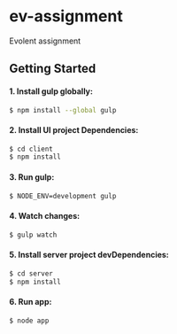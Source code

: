 # ev-assignment
Evolent assignment

## Getting Started

#### 1. Install gulp globally:

```sh
$ npm install --global gulp
```

#### 2. Install UI project Dependencies:

```sh
$ cd client
$ npm install
```

#### 3. Run gulp:

```sh
$ NODE_ENV=development gulp
```
#### 4. Watch changes:

```sh
$ gulp watch
```

#### 5. Install server project devDependencies:

```sh
$ cd server
$ npm install
```

#### 6. Run app:

```sh
$ node app
```

